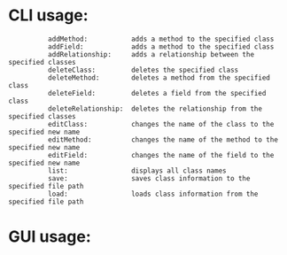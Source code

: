 # CLI usage:
              addMethod:           adds a method to the specified class
              addField:            adds a method to the specified class
              addRelationship:     adds a relationship between the specified classes
              deleteClass:         deletes the specified class
              deleteMethod:        deletes a method from the specified class
              deleteField:         deletes a field from the specified class
              deleteRelationship:  deletes the relationship from the specified classes
              editClass:           changes the name of the class to the specified new name
              editMethod:          changes the name of the method to the specified new name
              editField:           changes the name of the field to the specified new name
              list:                displays all class names
              save:                saves class information to the specified file path
              load:                loads class information from the specified file path
              
# GUI usage:
